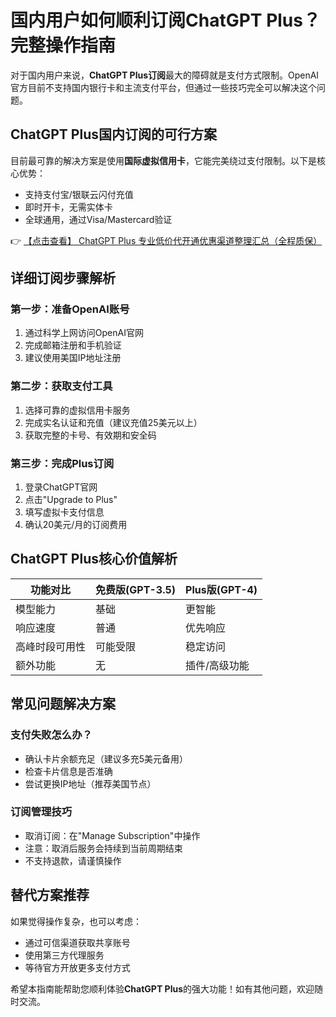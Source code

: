 # 国内用户如何顺利订阅ChatGPT Plus？完整操作指南

对于国内用户来说，**ChatGPT Plus订阅**最大的障碍就是支付方式限制。OpenAI官方目前不支持国内银行卡和主流支付平台，但通过一些技巧完全可以解决这个问题。

## ChatGPT Plus国内订阅的可行方案

目前最可靠的解决方案是使用**国际虚拟信用卡**，它能完美绕过支付限制。以下是核心优势：

- 支持支付宝/银联云闪付充值
- 即时开卡，无需实体卡
- 全球通用，通过Visa/Mastercard验证

👉 [【点击查看】 ChatGPT Plus 专业低价代开通优惠渠道整理汇总（全程质保）](https://bit.ly/DaiKai)

## 详细订阅步骤解析

### 第一步：准备OpenAI账号
1. 通过科学上网访问OpenAI官网
2. 完成邮箱注册和手机验证
3. 建议使用美国IP地址注册

### 第二步：获取支付工具
1. 选择可靠的虚拟信用卡服务
2. 完成实名认证和充值（建议充值25美元以上）
3. 获取完整的卡号、有效期和安全码

### 第三步：完成Plus订阅
1. 登录ChatGPT官网
2. 点击"Upgrade to Plus"
3. 填写虚拟卡支付信息
4. 确认20美元/月的订阅费用

## ChatGPT Plus核心价值解析

| 功能对比       | 免费版(GPT-3.5) | Plus版(GPT-4) |
|----------------|-----------------|---------------|
| 模型能力       | 基础            | 更智能        |
| 响应速度       | 普通            | 优先响应      |
| 高峰时段可用性 | 可能受限        | 稳定访问      |
| 额外功能       | 无              | 插件/高级功能 |

## 常见问题解决方案

### 支付失败怎么办？
- 确认卡片余额充足（建议多充5美元备用）
- 检查卡片信息是否准确
- 尝试更换IP地址（推荐美国节点）

### 订阅管理技巧
- 取消订阅：在"Manage Subscription"中操作
- 注意：取消后服务会持续到当前周期结束
- 不支持退款，请谨慎操作

## 替代方案推荐

如果觉得操作复杂，也可以考虑：
- 通过可信渠道获取共享账号
- 使用第三方代理服务
- 等待官方开放更多支付方式

希望本指南能帮助您顺利体验**ChatGPT Plus**的强大功能！如有其他问题，欢迎随时交流。